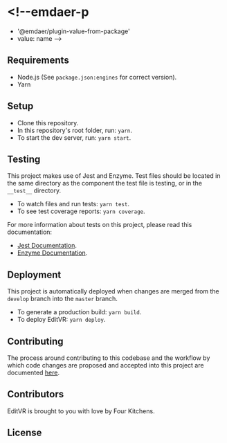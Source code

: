# <!--emdaer-p
  - '@emdaer/plugin-value-from-package'
  - value: name
-->

<!--emdaer-p
  - '@emdaer/plugin-shields'
  - shields:
      - alt: 'CircleCI'
        image: 'circleci/project/github/EditVR/editvr-frontend.svg'
        link: 'https://circleci.com/gh/EditVR/editvr-frontend'
        style: 'flat-square'
      - alt: 'Documented with emdaer'
        image: 'badge/📓-documented%20with%20emdaer-F06632.svg'
        link: 'https://github.com/emdaer/emdaer'
        style: 'flat-square'
      - alt: 'Commitizen friendly'
        image: 'badge/commitizen-friendly-brightgreen.svg'
        link: 'http://commitizen.github.io/cz-cli/'
        style: 'flat-square'
-->

<!--emdaer-p
  - '@emdaer/plugin-value-from-package'
  - value: description
-->

## Requirements

 - Node.js (See `package.json:engines` for correct version).
 - Yarn

## Setup

 - Clone this repository.
 - In this repository's root folder, run: `yarn`.
 - To start the dev server, run: `yarn start`.

## Testing
This project makes use of Jest and Enzyme. Test files should be located in the same directory as the component the test file is testing, or in the `__test__` directory.

 - To watch files and run tests: `yarn test`.
 - To see test coverage reports: `yarn coverage`.

For more information about tests on this project, please read this documentation:
 - [Jest Documentation](https://facebook.github.io/jest/).
 - [Enzyme Documentation](https://github.com/airbnb/enzyme).

## Deployment
This project is automatically deployed when changes are merged from the `develop` branch into the `master` branch.

 - To generate a production build: `yarn build`.
 - To deploy EditVR: `yarn deploy`.

## Contributing
The process around contributing to this codebase and the workflow by which code changes are proposed and accepted into this project are documented [here](./.github/CONTRIBUTING.md).

## Contributors
EditVR is brought to you with love by Four Kitchens.
<!--emdaer-p
  - '@emdaer/plugin-contributors-details-github'
-->

## License

<!--emdaer-p
  - '@emdaer/plugin-license-reference'
-->

<!--emdaer-t
  - '@emdaer/transform-prettier'
  - options:
      config: ./prettier.config.js
-->
